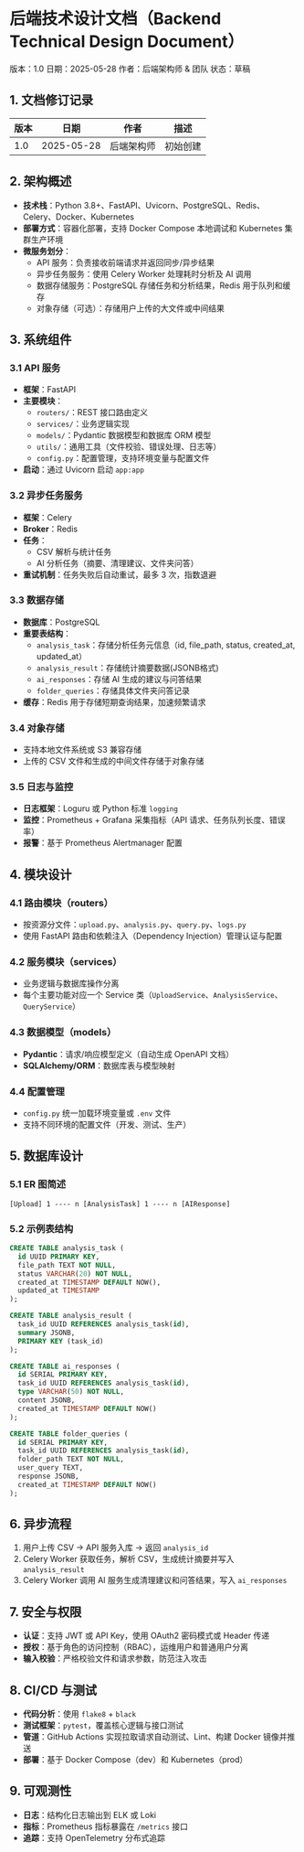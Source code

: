 # 后端技术设计文档（Backend Technical Design Document）
版本：1.0
日期：2025-05-28
作者：后端架构师 & 团队
状态：草稿

## 1. 文档修订记录
| 版本 | 日期       | 作者      | 描述         |
| ---- | ---------- | --------- | ------------ |
| 1.0  | 2025-05-28 | 后端架构师 | 初始创建     |

## 2. 架构概述
- **技术栈**：Python 3.8+、FastAPI、Uvicorn、PostgreSQL、Redis、Celery、Docker、Kubernetes
- **部署方式**：容器化部署，支持 Docker Compose 本地调试和 Kubernetes 集群生产环境
- **微服务划分**：
  - API 服务：负责接收前端请求并返回同步/异步结果
  - 异步任务服务：使用 Celery Worker 处理耗时分析及 AI 调用
  - 数据存储服务：PostgreSQL 存储任务和分析结果，Redis 用于队列和缓存
  - 对象存储（可选）：存储用户上传的大文件或中间结果

## 3. 系统组件
### 3.1 API 服务
- **框架**：FastAPI
- **主要模块**：
  - `routers/`：REST 接口路由定义
  - `services/`：业务逻辑实现
  - `models/`：Pydantic 数据模型和数据库 ORM 模型
  - `utils/`：通用工具（文件校验、错误处理、日志等）
  - `config.py`：配置管理，支持环境变量与配置文件
- **启动**：通过 Uvicorn 启动 `app:app`

### 3.2 异步任务服务
- **框架**：Celery
- **Broker**：Redis
- **任务**：
  - CSV 解析与统计任务
  - AI 分析任务（摘要、清理建议、文件夹问答）
- **重试机制**：任务失败后自动重试，最多 3 次，指数退避

### 3.3 数据存储
- **数据库**：PostgreSQL
- **重要表结构**：
  - `analysis_task`：存储分析任务元信息（id, file_path, status, created_at, updated_at）
  - `analysis_result`：存储统计摘要数据(JSONB格式)
  - `ai_responses`：存储 AI 生成的建议与问答结果
  - `folder_queries`：存储具体文件夹问答记录
- **缓存**：Redis 用于存储短期查询结果，加速频繁请求

### 3.4 对象存储
- 支持本地文件系统或 S3 兼容存储
- 上传的 CSV 文件和生成的中间文件存储于对象存储

### 3.5 日志与监控
- **日志框架**：Loguru 或 Python 标准 `logging`
- **监控**：Prometheus + Grafana 采集指标（API 请求、任务队列长度、错误率）
- **报警**：基于 Prometheus Alertmanager 配置

## 4. 模块设计
### 4.1 路由模块（routers）
- 按资源分文件：`upload.py`、`analysis.py`、`query.py`、`logs.py`
- 使用 FastAPI 路由和依赖注入（Dependency Injection）管理认证与配置

### 4.2 服务模块（services）
- 业务逻辑与数据库操作分离
- 每个主要功能对应一个 Service 类（`UploadService`、`AnalysisService`、`QueryService`）

### 4.3 数据模型（models）
- **Pydantic**：请求/响应模型定义（自动生成 OpenAPI 文档）
- **SQLAlchemy/ORM**：数据库表与模型映射

### 4.4 配置管理
- `config.py` 统一加载环境变量或 `.env` 文件
- 支持不同环境的配置文件（开发、测试、生产）

## 5. 数据库设计
### 5.1 ER 图简述
```text
[Upload] 1 ---- n [AnalysisTask] 1 ---- n [AIResponse]
```
### 5.2 示例表结构
```sql
CREATE TABLE analysis_task (
  id UUID PRIMARY KEY,
  file_path TEXT NOT NULL,
  status VARCHAR(20) NOT NULL,
  created_at TIMESTAMP DEFAULT NOW(),
  updated_at TIMESTAMP
);

CREATE TABLE analysis_result (
  task_id UUID REFERENCES analysis_task(id),
  summary JSONB,
  PRIMARY KEY (task_id)
);

CREATE TABLE ai_responses (
  id SERIAL PRIMARY KEY,
  task_id UUID REFERENCES analysis_task(id),
  type VARCHAR(50) NOT NULL,
  content JSONB,
  created_at TIMESTAMP DEFAULT NOW()
);

CREATE TABLE folder_queries (
  id SERIAL PRIMARY KEY,
  task_id UUID REFERENCES analysis_task(id),
  folder_path TEXT NOT NULL,
  user_query TEXT,
  response JSONB,
  created_at TIMESTAMP DEFAULT NOW()
);
```

## 6. 异步流程
1. 用户上传 CSV → API 服务入库 → 返回 `analysis_id`
2. Celery Worker 获取任务，解析 CSV，生成统计摘要并写入 `analysis_result`
3. Celery Worker 调用 AI 服务生成清理建议和问答结果，写入 `ai_responses`

## 7. 安全与权限
- **认证**：支持 JWT 或 API Key，使用 OAuth2 密码模式或 Header 传递
- **授权**：基于角色的访问控制（RBAC），运维用户和普通用户分离
- **输入校验**：严格校验文件和请求参数，防范注入攻击

## 8. CI/CD 与测试
- **代码分析**：使用 `flake8` + `black`
- **测试框架**：`pytest`，覆盖核心逻辑与接口测试
- **管道**：GitHub Actions 实现拉取请求自动测试、Lint、构建 Docker 镜像并推送
- **部署**：基于 Docker Compose（dev）和 Kubernetes（prod）

## 9. 可观测性
- **日志**：结构化日志输出到 ELK 或 Loki
- **指标**：Prometheus 指标暴露在 `/metrics` 接口
- **追踪**：支持 OpenTelemetry 分布式追踪 